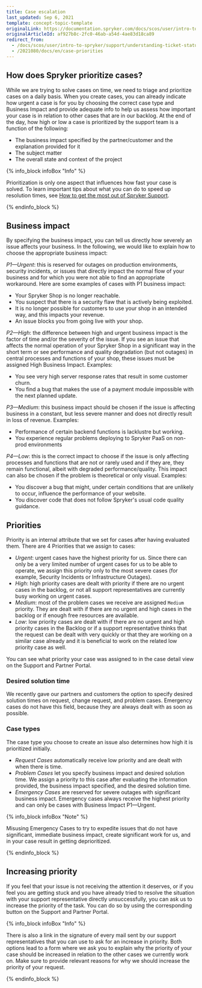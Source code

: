 ```yaml
---
title: Case escalation
last_updated: Sep 6, 2021
template: concept-topic-template
originalLink: https://documentation.spryker.com/docs/scos/user/intro-to-spryker/support/understanding-ticket-status.html#how-are-bug-tickets-prioritized
originalArticleId: af927b8c-2fc0-46ab-a54d-4ae83d18ca89
redirect_from:
  - /docs/scos/user/intro-to-spryker/support/understanding-ticket-status.html#how-are-bug-tickets-prioritized
  - /2021080/docs/en/case-priorities
---
```


## How does Spryker prioritize cases?
While we are trying to solve cases on time, we need to triage and prioritize cases on a daily basis. When you create cases, you can already indicate how urgent a case is for you by choosing the correct case type and Business Impact and provide adequate info to help us assess how important your case is in relation to other cases that are in our backlog. At the end of the day, how high or low a case is prioritized by the support team is a function of the following:
* The business impact specified by the partner/customer and the explanation provided for it
* The subject matter
* The overall state and context of the project

{% info_block infoBox "Info" %}

Prioritization is only one aspect that influences how fast your case is solved. To learn important tips about what you can do to speed up resolution times, see [How to get the most out of Spryker Support](/docs/scos/user/intro-to-spryker/support/how-to-get-the-most-out-of-spryker-support.html).

{% endinfo_block %}

## Business impact

By specifying the business impact, you can tell us directly how severely an issue affects your business. In the following, we would like to explain how to choose the appropriate business impact:

*P1—Urgent*: this is reserved for outages on production environments, security incidents, or issues that directly impact the normal flow of your business and for which you were not able to find an appropriate workaround.
Here are some examples of cases with P1 business impact:
* Your Spryker Shop is no longer reachable.
* You suspect that there is a security flaw that is actively being exploited.
* It is no longer possible for customers to use your shop in an intended way, and this impacts your revenue.
* An issue blocks you from going live with your shop.

*P2—High*: the difference between high and urgent business impact is the factor of time and/or the severity of the issue. If you see an issue that affects the normal operation of your Spryker Shop in a significant way in the short term or see performance and quality degradation (but not outages) in central processes and functions of your shop, these issues must be assigned High Business Impact. Examples:
* You see very high server response rates that result in some customer churn.
* You find a bug that makes the use of a payment module impossible with the next planned update.

*P3—Medium*: this business impact should be chosen if the issue is affecting business in a constant, but less severe manner and does not directly result in loss of revenue. Examples:
* Performance of certain backend functions is lacklustre but working.
* You experience regular problems deploying to Spryker PaaS on non-prod environments

*P4—Low*: this is the correct impact to choose if the issue is only affecting processes and functions that are not or rarely used and if they are, they remain functional, albeit with degraded performance/quality. This impact can also be chosen if the problem is theoretical or only visual. Examples:
* You discover a bug that might, under certain conditions that are unlikely to occur, influence the performance of your website.
* You discover code that does not follow Spryker's usual code quality guidance.

## Priorities
Priority is an internal attribute that we set for cases after having evaluated them. There are 4 Priorities that we assign to cases:
* *Urgent*: urgent cases have the highest priority for us. Since there can only be a very limited number of urgent cases for us to be able to operate, we assign this priority only to the most severe cases (for example, Security Incidents or Infrastructure Outages).
* *High*: high priority cases are dealt with priority if there are no urgent cases in the backlog, or not all support representatives are currently busy working on urgent cases.
* *Medium*: most of the problem cases we receive are assigned `Medium` priority. They are dealt with if there are no urgent and high cases in the backlog or if enough free resources are available.
* *Low*: low priority cases are dealt with if there are no urgent and high priority cases in the Backlog or if a support representative thinks that the request can be dealt with very quickly or that they are working on a similar case already and it is beneficial to work on the related low priority case as well.

You can see what priority your case was assigned to in the case detail view on the Support and Partner Portal.

<!--

![image.png](https://cdn.document360.io/9fafa0d5-d76f-40c5-8b02-ab9515d3e879/Images/Documentation/image%28166%29.png)

-->

### Desired solution time
We recently gave our partners and customers the option to specify desired solution times on request, change request, and problem cases. Emergency cases do not have this field, because they are always dealt with as soon as possible.

### Case types
The case type you choose to create an issue also determines how high it is prioritized initially.
* *Request Cases* automatically receive low priority and are dealt with when there is time.
* *Problem Cases* let you specify business impact and desired solution time. We assign a priority to this case after evaluating the information provided, the business impact specified, and the desired solution time.
* *Emergency Cases* are reserved for severe outages with significant business impact. Emergency cases always receive the highest priority and can only be cases with Business Impact P1—Urgent.

{% info_block infoBox "Note" %}

Misusing Emergency Cases to try to expedite issues that do not have significant, immediate business impact, create significant work for us, and in your case result in getting deprioritized.

{% endinfo_block %}


## Increasing priority
If you feel that your issue is not receiving the attention it deserves, or if you feel you are getting stuck and you have already tried to resolve the situation with your support representative directly unsuccessfully, you can ask us to increase the priority of the task. You can do so by using the corresponding button on the Support and Partner Portal.

<!--
![image.png](https://cdn.document360.io/9fafa0d5-d76f-40c5-8b02-ab9515d3e879/Images/Documentation/image%28165%29.png)
-->

{% info_block infoBox "Info" %}

There is also a link in the signature of every mail sent by our support representatives that you can use to ask for an increase in priority.
Both options lead to a form where we ask you to explain why the priority of your case should be increased in relation to the other cases we currently work on. Make sure to provide relevant reasons for why we should increase the priority of your request.

{% endinfo_block %}